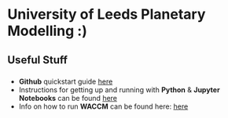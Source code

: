 # University of Leeds Planetary Modelling :)

###
## Useful Stuff
###
- **Github** quickstart guide [here](https://github.com/UoL-Planetary-Modelling/Github_QuickStart_Guide)
- Instructions for getting up and running with **Python** & **Jupyter Notebooks** can be found [here](https://github.com/UoL-Planetary-Modelling/General_Documentation/blob/main/Python/Jupyter_Notebooks_Setup.md)
- Info on how to run **WACCM** can be found here: [here](https://github.com/UoL-Planetary-Modelling/General_Documentation/blob/main/WACCM%20Guides%20%26%20Tutorials/WACCM_Workflow.md)
